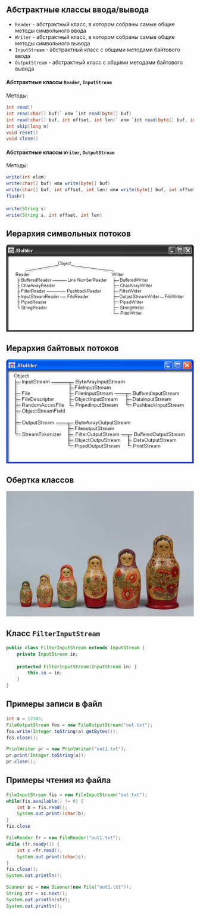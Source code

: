 ## Абстрактные классы ввода/вывода
- `Reader` - абстрактный класс, в котором собраны самые общие методы символьного ввода
- `Writer` - абстрактный класс, в котором собраны самые общие методы символьного вывода
- `InputStream` - абстрактный класс с общими методами байтового ввода
- `OutputStream` - абстрактный класс с общими методами байтового вывода
#### Абстрактные классы `Reader`, `InputStream`
Методы:
```java
int read()
int read(char[] buf)` или `int read(byte[] buf)
int read(char[] buf, int offset, int len)` или `int read(byte[] buf, int offset, int len)
int skip(long n)
void reset()
void close()
```
#### Абстрактные классы `Writer`, `OutputStream`
Методы:
```java
write(int elem)
write(char[] buf) или write(byte[] buf)
write(char[] buf, int offset, int len) или write(byte[] buf, int offset, int len)
flush()

write(String s)
write(String s, int offset, int len)
```
## Иерархия символьных потоков
![Иерархия символьных потоков](../Pictures/06_01.%20Иерархия%20символьных%20потоков.png)
## Иерархия байтовых потоков
![Иерархия байтовых потоков](../Pictures/06_02.%20Иерархия%20байтовых%20потоков.jpg)
## Обертка классов
![Обертка классов](../Pictures/06_03.%20Обертка%20классов.png)
## Класс `FilterInputStream`
```java
public class FilterInputStream extends InputStream {
	private InputStream in;
	
	protected FilterInputStream(InputStream in) {
		this.in = in;
	}
}
```
## Примеры записи в файл
```java
int a = 12345;
FileOutputStream fos = new FileOutputStream("out.txt");
fos.write(Integer.toString(a).getBytes());
fos.close();
```
  
```java
PrintWriter pr = new PrintWriter("out1.txt");
pr.print(Integer.toString(a));
pr.close();
```
## Примеры чтения из файла
```java
FileInputStream fis = new FileInputStream("out.txt");
while(fis.available() != 0) {
	int b = fis.read();
	System.out.print((char)b);
}
fis.close
```
  
```java
FileReader fr = new FileReader("out1.txt");
while (fr.ready()) {
	int c =fr.read();
	System.out.print((char)c);
}
fis.close();
System.out.println();
```
  
```java
Scanner sc = new Scanner(new File("out1.txt"));
String str = sc.next();
System.out.println(str);
System.out.println();
```